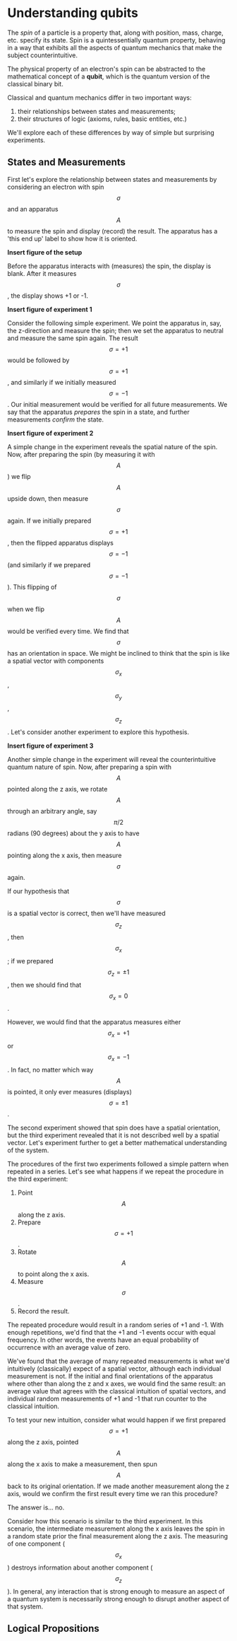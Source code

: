# Understanding qubits

The _spin_ of a particle is a property that, along with position, mass, charge, etc. specify its state. Spin is a quintessentially quantum property, behaving in a way that exhibits all the aspects of quantum mechanics that make the subject counterintuitive.

The physical property of an electron's spin can be abstracted to the mathematical concept of a **qubit**, which is the quantum version of the classical binary bit.

Classical and quantum mechanics differ in two important ways:

1. their relationships between states and measurements;
2. their structures of logic (axioms, rules, basic entities, etc.)

We'll explore each of these differences by way of simple but surprising experiments.

## States and Measurements

First let's explore the relationship between states and measurements by considering an electron with spin $$\sigma$$ and an apparatus $$A$$ to measure the spin and display (record) the result. The apparatus has a 'this end up' label to show how it is oriented.

**Insert figure of the setup**

Before the apparatus interacts with (measures) the spin, the display is blank. After it measures $$\sigma$$, the display shows +1 or -1.

**Insert figure of experiment 1**

Consider the following simple experiment. We point the apparatus in, say, the z-direction and measure the spin; then we set the apparatus to neutral and measure the same spin again. The result $$\sigma = +1$$ would be followed by $$\sigma = +1$$, and similarly if we initially measured $$\sigma = -1$$. Our initial measurement would be verified for all future measurements. We say that the apparatus _prepares_ the spin in a state, and further measurements _confirm_ the state.

**Insert figure of experiment 2**

A simple change in the experiment reveals the spatial nature of the spin. Now, after preparing the spin (by measuring it with $$A$$) we flip $$A$$ upside down, then measure $$\sigma$$ again. If we initially prepared $$\sigma = +1$$, then the flipped apparatus displays $$\sigma = -1$$ (and similarly if we prepared $$\sigma = -1$$). This flipping of $$\sigma$$ when we flip $$A$$ would be verified every time. We find that $$\sigma$$ has an orientation in space. We might be inclined to think that the spin is like a spatial vector with components $$\sigma_x$$, $$\sigma_y$$, $$\sigma_z$$. Let's consider another experiment to explore this hypothesis.

**Insert figure of experiment 3**

Another simple change in the experiment will reveal the counterintuitive quantum nature of spin. Now, after preparing a spin with $$A$$ pointed along the z axis, we rotate $$A$$ through an arbitrary angle, say $$\pi/2$$ radians (90 degrees) about the y axis to have $$A$$ pointing along the x axis, then measure $$\sigma$$ again.

If our hypothesis that $$\sigma$$ is a spatial vector is correct, then we'll have measured $$\sigma_z$$, then $$\sigma_x$$; if we prepared $$\sigma_z = \pm 1$$, then we should find that $$\sigma_x = 0$$.

However, we would find that the apparatus measures either $$\sigma_x = +1$$ or $$\sigma_x = -1$$. In fact, no matter which way $$A$$ is pointed, it only ever measures (displays) $$\sigma = \pm 1$$.

The second experiment showed that spin does have a spatial orientation, but the third experiment revealed that it is not described well by a spatial vector. Let's experiment further to get a better mathematical understanding of the system.

The procedures of the first two experiments followed a simple pattern when repeated in a series. Let's see what happens if we repeat the procedure in the third experiment:

1. Point $$A$$ along the z axis.
2. Prepare $$\sigma = +1$$.
3. Rotate $$A$$ to point along the x axis.
4. Measure $$\sigma$$.
5. Record the result.

The repeated procedure would result in a random series of +1 and -1. With enough repetitions, we'd find that the +1 and -1 events occur with equal frequency. In other words, the events have an equal probability of occurrence with an average value of zero.

We've found that the average of many repeated  measurements is what we'd intuitively (classically) expect of a spatial vector, although each individual measurement is not. If the initial and final orientations of the apparatus where other than along the z and x axes, we would find the same result: an average value that agrees with the classical intuition of spatial vectors, and individual random measurements of +1 and -1 that run counter to the classical intuition.

To test your new intuition, consider what would happen if we first prepared $$\sigma = +1$$ along the z axis, pointed $$A$$ along the x axis to make a measurement, then spun $$A$$ back to its original orientation. If we made another measurement along the z axis, would we confirm the first result every time we ran this procedure?

The answer is... no.

Consider how this scenario is similar to the third experiment. In this scenario, the intermediate measurement along the x axis leaves the spin in a random state prior the final measurement along the z axis. The measuring of one component ($$\sigma_x$$) destroys information about another component ($$\sigma_z$$). In general, any interaction that is strong enough to measure an aspect of a quantum system is necessarily strong enough to disrupt another aspect of that system.

## Logical Propositions
